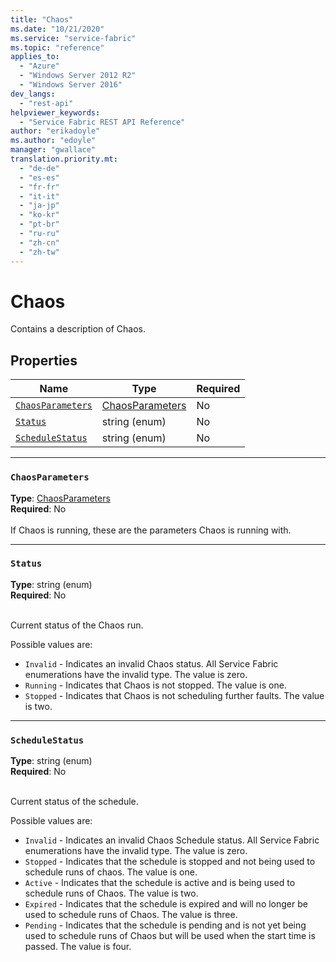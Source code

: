 ```yaml
---
title: "Chaos"
ms.date: "10/21/2020"
ms.service: "service-fabric"
ms.topic: "reference"
applies_to: 
  - "Azure"
  - "Windows Server 2012 R2"
  - "Windows Server 2016"
dev_langs: 
  - "rest-api"
helpviewer_keywords: 
  - "Service Fabric REST API Reference"
author: "erikadoyle"
ms.author: "edoyle"
manager: "gwallace"
translation.priority.mt: 
  - "de-de"
  - "es-es"
  - "fr-fr"
  - "it-it"
  - "ja-jp"
  - "ko-kr"
  - "pt-br"
  - "ru-ru"
  - "zh-cn"
  - "zh-tw"
---
```

# Chaos

Contains a description of Chaos.


## Properties
| Name | Type | Required |
| --- | --- | --- |
| [`ChaosParameters`](#chaosparameters) | [ChaosParameters](sfclient-v72-model-chaosparameters.md) | No |
| [`Status`](#status) | string (enum) | No |
| [`ScheduleStatus`](#schedulestatus) | string (enum) | No |

____
### `ChaosParameters`
__Type__: [ChaosParameters](sfclient-v72-model-chaosparameters.md) <br/>
__Required__: No<br/>
<br/>
If Chaos is running, these are the parameters Chaos is running with.

____
### `Status`
__Type__: string (enum) <br/>
__Required__: No<br/>
<br/>


Current status of the Chaos run.


Possible values are: 

  - `Invalid` - Indicates an invalid Chaos status. All Service Fabric enumerations have the invalid type. The value is zero.
  - `Running` - Indicates that Chaos is not stopped. The value is one.
  - `Stopped` - Indicates that Chaos is not scheduling further faults. The value is two.



____
### `ScheduleStatus`
__Type__: string (enum) <br/>
__Required__: No<br/>
<br/>


Current status of the schedule.


Possible values are: 

  - `Invalid` - Indicates an invalid Chaos Schedule status. All Service Fabric enumerations have the invalid type. The value is zero.
  - `Stopped` - Indicates that the schedule is stopped and not being used to schedule runs of chaos. The value is one.
  - `Active` - Indicates that the schedule is active and is being used to schedule runs of Chaos. The value is two.
  - `Expired` - Indicates that the schedule is expired and will no longer be used to schedule runs of Chaos. The value is three.
  - `Pending` - Indicates that the schedule is pending and is not yet being used to schedule runs of Chaos but will be used when the start time is passed. The value is four.


